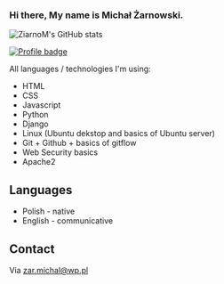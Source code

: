 <!--
**ZiarnoM/ZiarnoM** is a ✨ _special_ ✨ repository because its `README.md` (this file) appears on your GitHub profile.

Here are some ideas to get you started:

- 🔭 I’m currently working on ...
- 🌱 I’m currently learning ...
- 👯 I’m looking to collaborate on ...
- 🤔 I’m looking for help with ...
- 💬 Ask me about ...
- 📫 How to reach me: ...
- 😄 Pronouns: ...
- ⚡ Fun fact: ...
-->

### Hi there, My name is Michał Żarnowski. 

![ZiarnoM's GitHub stats](https://github-readme-stats.vercel.app/api?username=ZiarnoM&show_icons=true&theme=dark&count_private=true)

[![Profile badge](https://www.codewars.com/users/ZiarnoM/badges/large)](https://www.codewars.com/users/ZiarnoM/badges/large)

All languages / technologies I'm using:
- HTML
- CSS
- Javascript
- Python
- Django
- Linux (Ubuntu dekstop and basics of Ubuntu server)
- Git + Github + basics of gitflow
- Web Security basics
- Apache2


## Languages
* Polish - native
* English - communicative

## Contact
Via zar.michal@wp.pl
